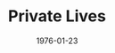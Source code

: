 ---
title: Private Lives
date: 1976-01-23
closing_date: 1976-02-07
layout: productions
featured_image: 
image_caption:
image_credit:
playbill: 
category: 
Theatre: Theatre Jacksonville
Venue: Little Theatre
cast:
  Sibyl Chase: Diane Somerville
  Elyot Chase: Jack Masters
  Victor Prynne: Hal Henderson
  Amanda Prynne: Marnay Coleman
  Louise: Mona Yankopolus
crew:
  Stage Manager: Shyla Hughes
  Lighting Technician: Roxanne Hayward
  Sound Technician: David Winemiller
  Set Construction:
    - Sharon Brown
    - Carmen Chronister
    - Jack Dillon
    - Scott Dunham
    - Harold Esposito
    - Roxanne Hayward
    - Tom Heffernan
    - Brenda Hollis
    - Shyla Hughes
    - Pamela Jackson
    - Merry Merritt
    - Doug Thomas
    - Barbara Worsley
    - Betty Worsley
    - Jamie Worsley
    - Martha Worsley
  Stage Crew:
    - Jack Dillon
    - Scott Dunham
    - Harold Esposito
    - Tom Heffernan
    - Dale Stillson
    - Doug Thomas
  Properties:
    - Pamela Jackson
    - Sharon Brown
    - Valerie Howard
    - Merry Merritt
  Costumes: Gert Berman
  Publicity: Madge Bruner
  Box Office:
    - Roxanne Hayward
    - Gert Berman
    - Ann Dubow
    - Pat Mullarkey
    - Barbara Stillson
    - Pat Somers
    - Esta Tkac
    - Martha Wynne
orchestra:
external_links:
---